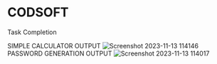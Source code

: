 # CODSOFT
Task Completion

SIMPLE CALCULATOR OUTPUT
![Screenshot 2023-11-13 114146](https://github.com/subha2414/CODSOFT/assets/131006773/51a7b27f-7f88-460e-9459-194c991d021d)
PASSWORD GENERATION OUTPUT
![Screenshot 2023-11-13 114017](https://github.com/subha2414/CODSOFT/assets/131006773/0cb13ad1-377c-412e-ab68-e25edeeaefb9)
